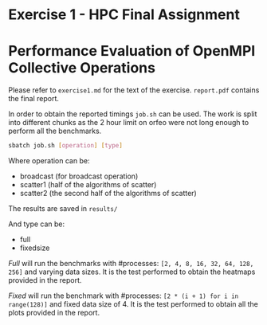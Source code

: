 # Exercise 1 - HPC Final Assignment
# Performance Evaluation of OpenMPI Collective Operations

Please refer to `exercise1.md` for the text of the exercise.
`report.pdf` contains the final report.

In order to obtain the reported timings `job.sh` can be used.
The work is split into different chunks as the 2 hour limit on orfeo were not long enough to perform all the benchmarks.

```bash
sbatch job.sh [operation] [type]
```

Where operation can be:

- broadcast (for broadcast operation)
- scatter1 (half of the algorithms of scatter)
- scatter2 (the second half of the algorithms of scatter)

The results are saved in `results/`

And type can be:

- full
- fixedsize

*Full* will run the benchmarks with #processes:
`[2, 4, 8, 16, 32, 64, 128, 256]` and varying data sizes.
It is the test performed to obtain the heatmaps provided in the report.

*Fixed* will run the benchmark with #processes:
`[2 * (i + 1) for i in range(128)]` and fixed data size of 4.
It is the test performed to obtain all the plots provided in the report.